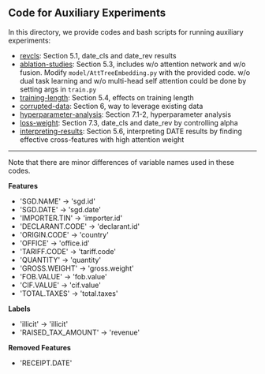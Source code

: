 ## Code for Auxiliary Experiments

In this directory, we provide codes and bash scripts for running auxiliary experiments:
* [revcls](./kdd2020-exp-revcls/): Section 5.1, date_cls and date_rev results 
* [ablation-studies](./kdd2020-exp-ablation-studies/): Section 5.3, includes w/o attention network and w/o fusion. Modify `model/AttTreeEmbedding.py` with the provided code. w/o dual task learning and w/o multi-head self attention could be done by setting args in `train.py`
* [training-length](./kdd2020-exp-training-length/): Section 5.4, effects on training length
* [corrupted-data](./kdd2020-exp-corrupted-data/): Section 6, way to leverage existing data
* [hyperparameter-analysis](./kdd2020-exp-hyperparameter-analysis): Section 7.1-2, hyperparameter analysis
* [loss-weight](./kdd2020-exp-loss-weight): Section 7.3, date_cls and date_rev by controlling alpha
* [interpreting-results](./Interpreting-DATE-Results.ipynb): Section 5.6, interpreting DATE results by finding effective cross-features with high attention weight 

---

Note that there are minor differences of variable names used in these codes.

**Features**
* 'SGD.NAME' → 'sgd.id'
* 'SGD.DATE' → 'sgd.date'
* 'IMPORTER.TIN' → 'importer.id'
* 'DECLARANT.CODE' → 'declarant.id'
* 'ORIGIN.CODE' → 'country'
* 'OFFICE' → 'office.id'
* 'TARIFF.CODE' → 'tariff.code'
* 'QUANTITY' → 'quantity'
* 'GROSS.WEIGHT' → 'gross.weight'
* 'FOB.VALUE' → 'fob.value'
* 'CIF.VALUE' → 'cif.value'
* 'TOTAL.TAXES' → 'total.taxes'

**Labels**
* 'illicit' → 'illicit'
* 'RAISED_TAX_AMOUNT' → 'revenue'

**Removed Features**
* 'RECEIPT.DATE'
